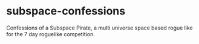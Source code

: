 subspace-confessions
====================

Confessions of a Subspace Pirate, a multi universe space based rogue like for the 7 day roguelike competition.
